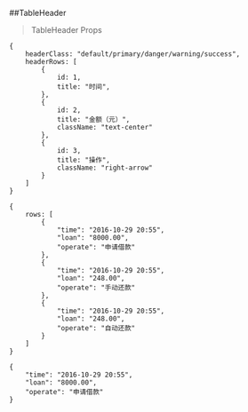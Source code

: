 ##TableHeader
>TableHeader Props
<TableHeader headerClass="" headerRows="" />

	{
		headerClass: "default/primary/danger/warning/success",
		headerRows: [
			{
				id: 1,
				title: "时间",
			},
			{
				id: 2,
				title: "金额（元）",
				className: "text-center"
			},
			{
				id: 3,
				title: "操作",
				className: "right-arrow"
			}
		]
	}

<TableBody data="" />

	{
		rows: [
			{
				"time": "2016-10-29 20:55",
				"loan": "8000.00",
				"operate": "申请借款"
			},
			{
				"time": "2016-10-29 20:55",
				"loan": "248.00",
				"operate": "手动还款"
			},
			{
				"time": "2016-10-29 20:55",
				"loan": "248.00",
				"operate": "自动还款"
			}
		]
	}

<TableRow data="" />

	{
		"time": "2016-10-29 20:55",
		"loan": "8000.00",
		"operate": "申请借款"
	}